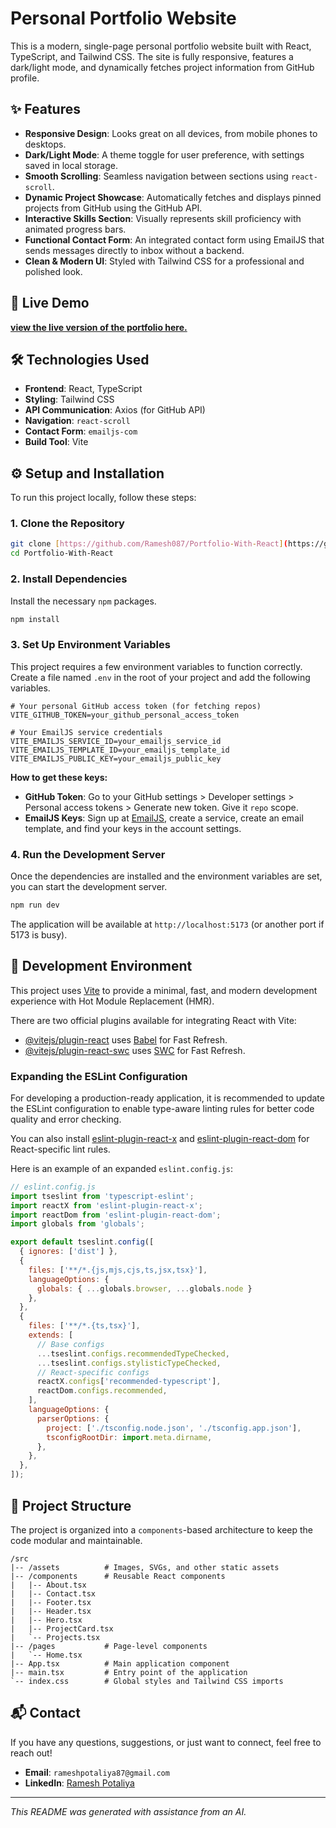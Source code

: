 # Personal Portfolio Website

This is a modern, single-page personal portfolio website built with React, TypeScript, and Tailwind CSS. The site is fully responsive, features a dark/light mode, and dynamically fetches project information from  GitHub profile.

## ✨ Features

-   **Responsive Design**: Looks great on all devices, from mobile phones to desktops.
-   **Dark/Light Mode**: A theme toggle for user preference, with settings saved in local storage.
-   **Smooth Scrolling**: Seamless navigation between sections using `react-scroll`.
-   **Dynamic Project Showcase**: Automatically fetches and displays pinned projects from GitHub using the GitHub API.
-   **Interactive Skills Section**: Visually represents skill proficiency with animated progress bars.
-   **Functional Contact Form**: An integrated contact form using EmailJS that sends messages directly to  inbox without a backend.
-   **Clean & Modern UI**: Styled with Tailwind CSS for a professional and polished look.

## 🚀 Live Demo

[**view the live version of the portfolio here.**](https://your-live-demo-link.com)

## 🛠️ Technologies Used

-   **Frontend**: React, TypeScript
-   **Styling**: Tailwind CSS
-   **API Communication**: Axios (for GitHub API)
-   **Navigation**: `react-scroll`
-   **Contact Form**: `emailjs-com`
-   **Build Tool**: Vite

## ⚙️ Setup and Installation

To run this project locally, follow these steps:

### 1. Clone the Repository

```bash
git clone [https://github.com/Ramesh087/Portfolio-With-React](https://github.com/Ramesh087/Portfolio-With-React)
cd Portfolio-With-React
```

### 2. Install Dependencies

Install the necessary `npm` packages.

```bash
npm install
```

### 3. Set Up Environment Variables

This project requires a few environment variables to function correctly. Create a file named `.env` in the root of your project and add the following variables.

```env
# Your personal GitHub access token (for fetching repos)
VITE_GITHUB_TOKEN=your_github_personal_access_token

# Your EmailJS service credentials
VITE_EMAILJS_SERVICE_ID=your_emailjs_service_id
VITE_EMAILJS_TEMPLATE_ID=your_emailjs_template_id
VITE_EMAILJS_PUBLIC_KEY=your_emailjs_public_key
```

**How to get these keys:**
* **GitHub Token**: Go to your GitHub settings > Developer settings > Personal access tokens > Generate new token. Give it `repo` scope.
* **EmailJS Keys**: Sign up at [EmailJS](https://www.emailjs.com/), create a service, create an email template, and find your keys in the account settings.

### 4. Run the Development Server

Once the dependencies are installed and the environment variables are set, you can start the development server.

```bash
npm run dev
```

The application will be available at `http://localhost:5173` (or another port if 5173 is busy).

## 📖 Development Environment

This project uses [Vite](https://vitejs.dev/) to provide a minimal, fast, and modern development experience with Hot Module Replacement (HMR).

There are two official plugins available for integrating React with Vite:

-   [@vitejs/plugin-react](https://github.com/vitejs/vite-plugin-react/blob/main/packages/plugin-react) uses [Babel](https://babeljs.io/) for Fast Refresh.
-   [@vitejs/plugin-react-swc](https://github.com/vitejs/vite-plugin-react/blob/main/packages/plugin-react-swc) uses [SWC](https://swc.rs/) for Fast Refresh.

### Expanding the ESLint Configuration

For developing a production-ready application, it is recommended to update the ESLint configuration to enable type-aware linting rules for better code quality and error checking.

You can also install [eslint-plugin-react-x](https://github.com/Rel1cx/eslint-react/tree/main/packages/plugins/eslint-plugin-react-x) and [eslint-plugin-react-dom](https://github.com/Rel1cx/eslint-react/tree/main/packages/plugins/eslint-plugin-react-dom) for React-specific lint rules.

Here is an example of an expanded `eslint.config.js`:

```javascript
// eslint.config.js
import tseslint from 'typescript-eslint';
import reactX from 'eslint-plugin-react-x';
import reactDom from 'eslint-plugin-react-dom';
import globals from 'globals';

export default tseslint.config([
  { ignores: ['dist'] },
  {
    files: ['**/*.{js,mjs,cjs,ts,jsx,tsx}'],
    languageOptions: {
      globals: { ...globals.browser, ...globals.node }
    },
  },
  {
    files: ['**/*.{ts,tsx}'],
    extends: [
      // Base configs
      ...tseslint.configs.recommendedTypeChecked,
      ...tseslint.configs.stylisticTypeChecked,
      // React-specific configs
      reactX.configs['recommended-typescript'],
      reactDom.configs.recommended,
    ],
    languageOptions: {
      parserOptions: {
        project: ['./tsconfig.node.json', './tsconfig.app.json'],
        tsconfigRootDir: import.meta.dirname,
      },
    },
  },
]);
```

## 📂 Project Structure

The project is organized into a `components`-based architecture to keep the code modular and maintainable.

```
/src
|-- /assets          # Images, SVGs, and other static assets
|-- /components      # Reusable React components
|   |-- About.tsx
|   |-- Contact.tsx
|   |-- Footer.tsx
|   |-- Header.tsx
|   |-- Hero.tsx
|   |-- ProjectCard.tsx
|   `-- Projects.tsx
|-- /pages           # Page-level components
|   `-- Home.tsx
|-- App.tsx          # Main application component
|-- main.tsx         # Entry point of the application
`-- index.css        # Global styles and Tailwind CSS imports
```

## 📬 Contact

If you have any questions, suggestions, or just want to connect, feel free to reach out!

-   **Email**: `rameshpotaliya87@gmail.com`
-   **LinkedIn**: [Ramesh Potaliya](https://www.linkedin.com/in/ramesh-potaliya-572166229)


---
*This README was generated with assistance from an AI.*
